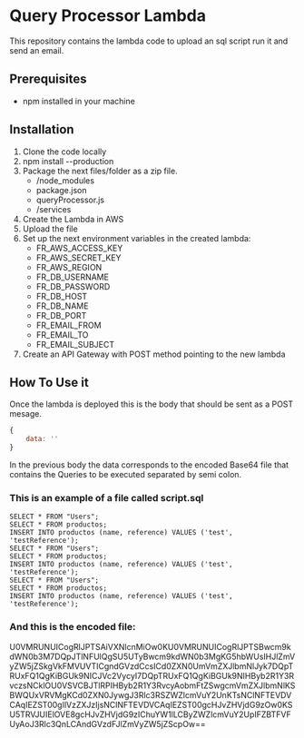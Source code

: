 # Query Processor Lambda
This repository contains the lambda code to upload an sql script run it and send an email.

## Prerequisites
* npm installed in your machine

## Installation
1. Clone the code locally
2. npm install --production
3. Package the next files/folder as a zip file.
    * /node_modules 
    * package.json
    * queryProcessor.js
    * /services
 4. Create the Lambda in AWS
 5. Upload the file
 6. Set up the next environment variables in the created lambda:
    * FR_AWS_ACCESS_KEY
    * FR_AWS_SECRET_KEY
    * FR_AWS_REGION
    * FR_DB_USERNAME
    * FR_DB_PASSWORD
    * FR_DB_HOST
    * FR_DB_NAME
    * FR_DB_PORT
    * FR_EMAIL_FROM
    * FR_EMAIL_TO
    * FR_EMAIL_SUBJECT
  7. Create an API Gateway with POST method pointing to the new lambda 

## How To Use it
Once the lambda is deployed this is the body that should be sent as a POST mesage.
```javascript
{
    data: ''
}
```
In the previous body the data corresponds to the encoded Base64 file that contains the Queries to be executed separated by semi colon.

### This is an example of a file called script.sql
```
SELECT * FROM "Users";
SELECT * FROM productos;
INSERT INTO productos (name, reference) VALUES ('test', 'testReference');
SELECT * FROM "Users";
SELECT * FROM productos;
INSERT INTO productos (name, reference) VALUES ('test', 'testReference');
SELECT * FROM "Users";
SELECT * FROM productos;
INSERT INTO productos (name, reference) VALUES ('test', 'testReference');
```

### And this is the encoded file:
U0VMRUNUICogRlJPTSAiVXNlcnMiOw0KU0VMRUNUICogRlJPTSBwcm9kdWN0b3M7DQpJTlNFUlQgSU5UTyBwcm9kdWN0b3MgKG5hbWUsIHJlZmVyZW5jZSkgVkFMVUVTICgndGVzdCcsICd0ZXN0UmVmZXJlbmNlJyk7DQpTRUxFQ1QgKiBGUk9NICJVc2VycyI7DQpTRUxFQ1QgKiBGUk9NIHByb2R1Y3RvczsNCklOU0VSVCBJTlRPIHByb2R1Y3RvcyAobmFtZSwgcmVmZXJlbmNlKSBWQUxVRVMgKCd0ZXN0JywgJ3Rlc3RSZWZlcmVuY2UnKTsNClNFTEVDVCAqIEZST00gIlVzZXJzIjsNClNFTEVDVCAqIEZST00gcHJvZHVjdG9zOw0KSU5TRVJUIElOVE8gcHJvZHVjdG9zIChuYW1lLCByZWZlcmVuY2UpIFZBTFVFUyAoJ3Rlc3QnLCAndGVzdFJlZmVyZW5jZScpOw==